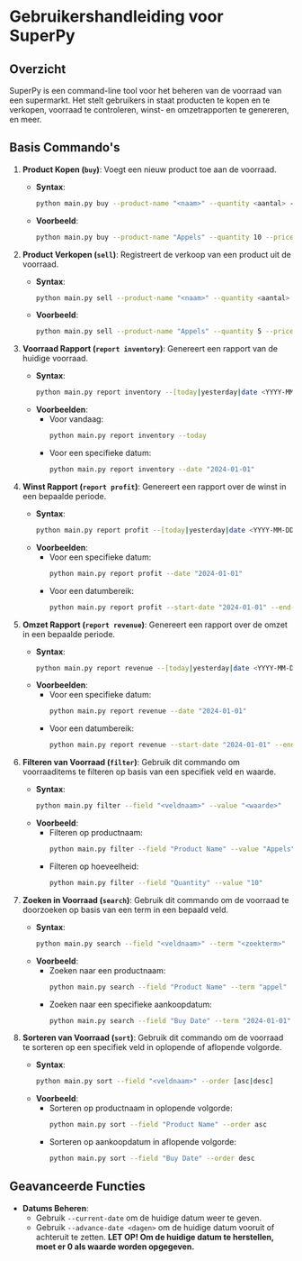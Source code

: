 # Gebruikershandleiding voor SuperPy

## Overzicht
SuperPy is een command-line tool voor het beheren van de voorraad van een supermarkt. Het stelt gebruikers in staat producten te kopen en te verkopen, voorraad te controleren, winst- en omzetrapporten te genereren, en meer.

## Basis Commando's

1. **Product Kopen (`buy`)**:
   Voegt een nieuw product toe aan de voorraad.
   - **Syntax**:
     ```bash
     python main.py buy --product-name "<naam>" --quantity <aantal> --price <prijs> --expiration-date "<YYYY-MM-DD>"
     ```
   - **Voorbeeld**:
     ```bash
     python main.py buy --product-name "Appels" --quantity 10 --price 0.5 --expiration-date "2024-12-31"
     ```

2. **Product Verkopen (`sell`)**:
   Registreert de verkoop van een product uit de voorraad.
   - **Syntax**:
     ```bash
     python main.py sell --product-name "<naam>" --quantity <aantal> --price <verkoopprijs>
     ```
   - **Voorbeeld**:
     ```bash
     python main.py sell --product-name "Appels" --quantity 5 --price 1.0
     ```

3. **Voorraad Rapport (`report inventory`)**:
   Genereert een rapport van de huidige voorraad.
   - **Syntax**:
     ```bash
     python main.py report inventory --[today|yesterday|date <YYYY-MM-DD>]
     ```
   - **Voorbeelden**:
     - Voor vandaag:
       ```bash
       python main.py report inventory --today
       ```
     - Voor een specifieke datum:
       ```bash
       python main.py report inventory --date "2024-01-01"
       ```

4. **Winst Rapport (`report profit`)**:
   Genereert een rapport over de winst in een bepaalde periode.
   - **Syntax**:
     ```bash
     python main.py report profit --[today|yesterday|date <YYYY-MM-DD>|start-date <YYYY-MM-DD> end-date <YYYY-MM-DD>]
     ```
   - **Voorbeelden**:
     - Voor een specifieke datum:
       ```bash
       python main.py report profit --date "2024-01-01"
       ```
     - Voor een datumbereik:
       ```bash
       python main.py report profit --start-date "2024-01-01" --end-date "2024-01-31"
       ```

5. **Omzet Rapport (`report revenue`)**:
   Genereert een rapport over de omzet in een bepaalde periode.
   - **Syntax**:
     ```bash
     python main.py report revenue --[today|yesterday|date <YYYY-MM-DD>|start-date <YYYY-MM-DD> end-date <YYYY-MM-DD>]
     ```
   - **Voorbeelden**:
     - Voor een specifieke datum:
       ```bash
       python main.py report revenue --date "2024-01-01"
       ```
     - Voor een datumbereik:
       ```bash
       python main.py report revenue --start-date "2024-01-01" --end-date "2024-01-31"
       ```

6. **Filteren van Voorraad (`filter`)**:
   Gebruik dit commando om voorraaditems te filteren op basis van een specifiek veld en waarde.
   - **Syntax**:
     ```bash
     python main.py filter --field "<veldnaam>" --value "<waarde>"
     ```
   - **Voorbeeld**:
     - Filteren op productnaam:
       ```bash
       python main.py filter --field "Product Name" --value "Appels"
       ```
     - Filteren op hoeveelheid:
       ```bash
       python main.py filter --field "Quantity" --value "10"
       ```

7. **Zoeken in Voorraad (`search`)**:
   Gebruik dit commando om de voorraad te doorzoeken op basis van een term in een bepaald veld.
   - **Syntax**:
     ```bash
     python main.py search --field "<veldnaam>" --term "<zoekterm>"
     ```
   - **Voorbeeld**:
     - Zoeken naar een productnaam:
       ```bash
       python main.py search --field "Product Name" --term "appel"
       ```
     - Zoeken naar een specifieke aankoopdatum:
       ```bash
       python main.py search --field "Buy Date" --term "2024-01-01"
       ```

8. **Sorteren van Voorraad (`sort`)**:
   Gebruik dit commando om de voorraad te sorteren op een specifiek veld in oplopende of aflopende volgorde.
   - **Syntax**:
     ```bash
     python main.py sort --field "<veldnaam>" --order [asc|desc]
     ```
   - **Voorbeeld**:
     - Sorteren op productnaam in oplopende volgorde:
       ```bash
       python main.py sort --field "Product Name" --order asc
       ```
     - Sorteren op aankoopdatum in aflopende volgorde:
       ```bash
       python main.py sort --field "Buy Date" --order desc
       ```

## Geavanceerde Functies

- **Datums Beheren**:
  - Gebruik `--current-date` om de huidige datum weer te geven.
  - Gebruik `--advance-date <dagen>` om de huidige datum vooruit of achteruit te zetten.
  **LET OP! Om de huidige datum te herstellen, moet er 0 als waarde worden opgegeven.**
